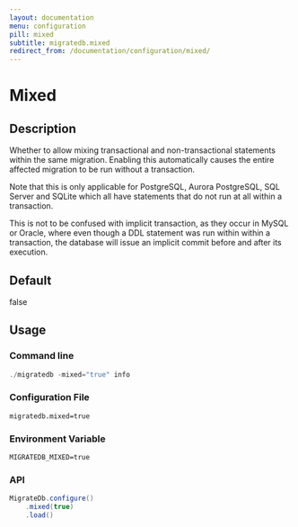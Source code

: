 ```yaml
---
layout: documentation
menu: configuration
pill: mixed
subtitle: migratedb.mixed
redirect_from: /documentation/configuration/mixed/
---
```


# Mixed

## Description

Whether to allow mixing transactional and non-transactional statements within the same migration. Enabling this
automatically causes the entire affected migration to be run without a transaction.

Note that this is only applicable for PostgreSQL, Aurora PostgreSQL, SQL Server and SQLite which all have statements
that do not run at all within a transaction.

This is not to be confused with implicit transaction, as they occur in MySQL or Oracle, where even though a DDL
statement was run within within a transaction, the database will issue an implicit commit before and after its
execution.

## Default

false

## Usage

### Command line

```powershell
./migratedb -mixed="true" info
```

### Configuration File

```properties
migratedb.mixed=true
```

### Environment Variable

```properties
MIGRATEDB_MIXED=true
```

### API

```java
MigrateDb.configure()
    .mixed(true)
    .load()
```

